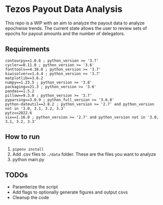 # Tezos Payout Data Analysis
This repo is a WIP with an aim to analyze the payout data to analyze epochwise trends. The current state allows the user to review sets of epochs for payout amounts and the number of delegators. 

## Requirements
```
contourpy==1.0.6 ; python_version >= '3.7'
cycler==0.11.0 ; python_version >= '3.6'
fonttools==4.38.0 ; python_version >= '3.7'
kiwisolver==1.4.4 ; python_version >= '3.7'
matplotlib==3.6.2
numpy==1.23.5 ; python_version >= '3.8'
packaging==21.3 ; python_version >= '3.6'
pandas==1.5.2
pillow==9.3.0 ; python_version >= '3.7'
pyparsing==3.0.9 ; python_full_version >= '3.6.8'
python-dateutil==2.8.2 ; python_version >= '2.7' and python_version not in '3.0, 3.1, 3.2, 3.3'
pytz==2022.6
six==1.16.0 ; python_version >= '2.7' and python_version not in '3.0, 3.1, 3.2, 3.3'
```

## How to run
1. `pipenv install`
2. Add <epoch-number>.csv files to `./data` folder. These are the files you want to analyze
3. python main.py

## TODOs
- Paramterize the script
- Add flags to optionally generate figures and output csvs
- Cleanup the code